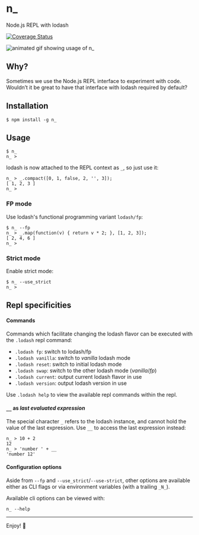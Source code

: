 # n_

Node.js REPL with lodash

[![Coverage Status](https://coveralls.io/repos/borisdiakur/n_/badge.svg?branch=master)](https://coveralls.io/r/borisdiakur/n_?branch=master)

![animated gif showing usage of n_](https://cloud.githubusercontent.com/assets/527049/6358450/ddcb3144-bc6b-11e4-81bd-a3661407f87a.gif)

## Why?
Sometimes we use the Node.js REPL interface to experiment with code.
Wouldn’t it be great to have that interface with lodash required by default?

## Installation

```shell
$ npm install -g n_
```

## Usage

```shell
$ n_
n_ >
```

lodash is now attached to the REPL context as `_`, so just use it:

```shell
n_ > _.compact([0, 1, false, 2, '', 3]);
[ 1, 2, 3 ]
n_ >
```

### FP mode

Use lodash's functional programming variant `lodash/fp`:

```shell
$ n_ --fp
n_ > _.map(function(v) { return v * 2; }, [1, 2, 3]);
[ 2, 4, 6 ]
n_ >
```

### Strict mode

Enable strict mode:

```shell
$ n_ --use_strict
n_ >
```

## Repl specificities

#### Commands
Commands which facilitate changing the lodash flavor can be executed with the `.lodash` repl command:
- `.lodash fp`: switch to lodash/fp
- `.lodash vanilla`: switch to _vanilla_ lodash mode
- `.lodash reset`: switch to initial lodash mode
- `.lodash swap`: switch to the other lodash mode (_vanilla_/_fp_)
- `.lodash current`: output current lodash flavor in use
- `.lodash version`: output lodash version in use

Use `.lodash help` to view the available repl commands within the repl.

#### `__` as _last evaluated expression_
The special character `_` refers to the lodash instance, and cannot hold the value of the last expression.
Use `__` to access the last expression instead:

```shell
n_ > 10 + 2
12
n_ > 'number ' + __
'number 12'
```

#### Configuration options

Aside from `--fp` and `--use_strict`/`--use-strict`, other options are available either as CLI flags or via environment variables (with a trailing `_N_`).

Available cli options can be viewed with:

```shell
n_ --help
```

-----
Enjoy! :rocket:
